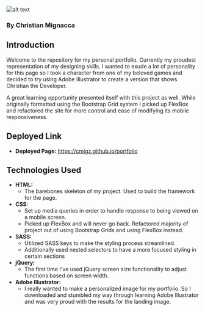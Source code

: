 ![alt text](https://i.imgur.com/4jdgwZU.png "Portfolio Landing")
### By Christian Mignacca

## Introduction

Welcome to the repository for my personal portfolio. Currently my proudest representation of my designing skills.  I wanted to exude a lot of personality for this page so I took a character from one of my beloved games and decided to try using Adobe Illustrator to create a version that shows Christian the Developer.

A great learning opportunity presented itself with this project as well.  While originally formatted using the Bootstrap Grid system I picked up FlexBox and refactored the site for more control and ease of modifying its mobile responsiveness.

## Deployed Link

- **Deployed Page:** https://cmigz.github.io/portfolio

## Technologies Used

- **HTML:**
  - The barebones skeleton of my project.  Used to build the framework for the page.
- **CSS:**
  - Set up media queries in order to handle response to being viewed on a mobile screen.
  - Picked up FlexBox and will never go back.  Refactored majority of project out of using Bootstrap Grids and using FlexBox instead.
- **SASS:**
  - Utilized SASS keys to make the styling process streamlined.
  - Additionally used nested selectors to have a more focused styling in certain sections
- **jQuery:**
  - The first time I've used jQuery screen size functionality to adjust functions based on screen width.
- **Adobe Illustrator:**
  - I really wanted to make a personalized image for my portfolio.  So I downloaded and stumbled my way through learning Adobe Illustrator and was very proud with the results for the landing image.
